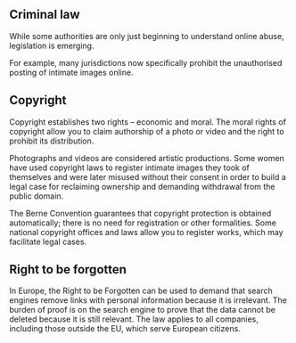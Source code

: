 [Title]: # (Know your rights)
[Order]: # (2)

## Criminal law

While some authorities are only just beginning to understand online abuse, legislation is emerging. 

For example, many jurisdictions now specifically prohibit the unauthorised posting of intimate images online.

## Copyright

Copyright establishes two rights – economic and moral. The moral rights of copyright allow you to claim authorship of a photo or video and the right to prohibit its distribution.

Photographs and videos are considered artistic productions. Some women have used copyright laws to register intimate images they took of themselves and were later misused without their consent in order to build a legal case for reclaiming ownership and demanding withdrawal from the public domain.

The Berne Convention guarantees that copyright protection is obtained automatically; there is no need for registration or other formalities. Some national copyright offices and laws allow you to register works, which may facilitate legal cases.

## Right to be forgotten

In Europe, the Right to be Forgotten can be used to demand that search engines remove links with personal information because it is irrelevant. The burden of proof is on the search engine to prove that the data cannot be deleted because it is still relevant. The law applies to all companies, including those outside the EU, which serve European citizens.
